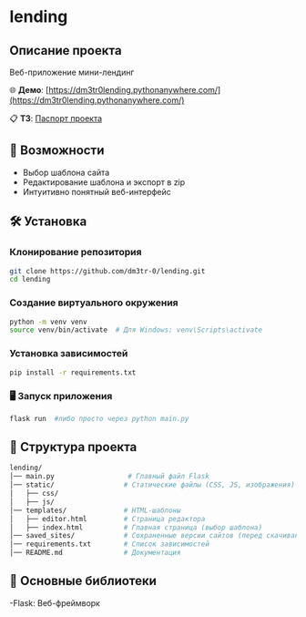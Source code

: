 # lending

## Описание проекта
Веб-приложение мини-лендинг

🌐 **Демо**: [https://dm3tr0lending.pythonanywhere.com/](https://dm3tr0lending.pythonanywhere.com/)

📋 **ТЗ**: [Паспорт проекта](https://github.com/user-attachments/files/19212442/-25391.pdf)

## 🚀 Возможности
- Выбор шаблона сайта
- Редактирование шаблона и экспорт в zip
- Интуитивно понятный веб-интерфейс

## 🛠 Установка

### Клонирование репозитория
```bash
git clone https://github.com/dm3tr-0/lending.git
cd lending
```

### Создание виртуального окружения
```bash
python -m venv venv
source venv/bin/activate  # Для Windows: venv\Scripts\activate
```

### Установка зависимостей
```bash
pip install -r requirements.txt
```

### 🖥 Запуск приложения
```bash
flask run  #либо просто через python main.py
```

## 📂 Структура проекта
```bash
lending/
│── main.py                  # Главный файл Flask
│── static/                 # Статические файлы (CSS, JS, изображения)
│   ├── css/
│   ├── js/
│── templates/              # HTML-шаблоны
│   ├── editor.html         # Страница редактора
│   ├── index.html          # Главная страница (выбор шаблона)
│── saved_sites/            # Сохраненные версии сайтов (перед скачиванием)
│── requirements.txt        # Список зависимостей
│── README.md               # Документация
```

## 🔑 Основные библиотеки
<p> -Flask: Веб-фреймворк</p>
